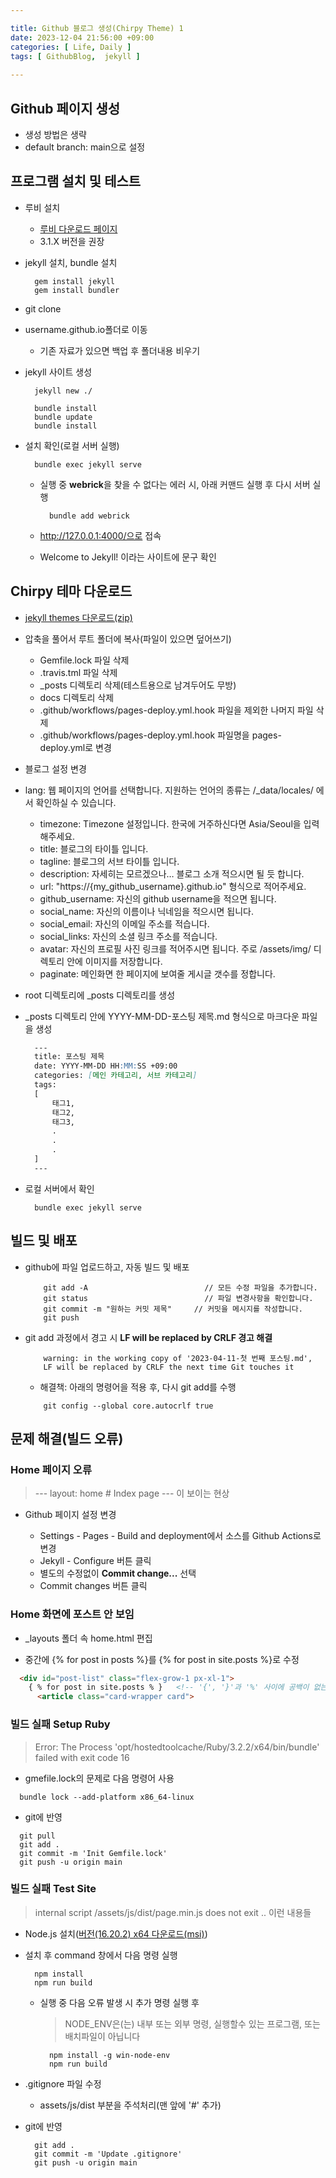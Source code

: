 ```yaml
---

title: Github 블로그 생성(Chirpy Theme) 1
date: 2023-12-04 21:56:00 +09:00
categories: [ Life, Daily ]
tags: [	GithubBlog,  jekyll ]
    
---
```


## Github 페이지 생성

- 생성 방법은 생략
- default branch: main으로 설정

## 프로그램 설치 및 테스트 

- 루비 설치

  - [루비 다운로드 페이지](https://rubyinstaller.org/downloads/)
  - 3.1.X 버전을 권장
  
- jekyll 설치, bundle 설치

  ```shell
    gem install jekyll
    gem install bundler
  ```
  
- git clone
- username.github.io폴더로 이동

  - 기존 자료가 있으면 백업 후 폴더내용 비우기
  
- jekyll 사이트 생성

  ```Shell
    jekyll new ./

    bundle install
    bundle update
    bundle install
  ```
  
- 설치 확인(로컬 서버 실행)

  ```Shell
    bundle exec jekyll serve
  ```
  
  - 실행 중 **webrick**을 찾을 수 없다는 에러 시, 아래 커맨드 실행 후 다시 서버 실행

    ```Shell
      bundle add webrick
    ```
  - http://127.0.0.1:4000/으로 접속
  - Welcome to Jekyll! 이라는 사이트에 문구 확인

## Chirpy 테마 다운로드 

- [jekyll themes 다운로드(zip)](https://github.com/cotes2020/jekyll-theme-chirpy/archive/master.zip)
- 압축을 풀어서 루트 폴더에 복사(파일이 있으면 덮어쓰기)

  - Gemfile.lock 파일 삭제
  - .travis.tml 파일 삭제
  - _posts 디렉토리 삭제(테스트용으로 남겨두어도 무방)
  - docs 디렉토리 삭제
  - .github/workflows/pages-deploy.yml.hook 파일을 제외한 나머지 파일 삭제
  - .github/workflows/pages-deploy.yml.hook 파일명을 pages-deploy.yml로 변경

- 블로그 설정 변경
- lang:	웹 페이지의 언어를 선택합니다. 지원하는 언어의 종류는 /_data/locales/ 에서 확인하실 수 있습니다.

  - timezone:	Timezone 설정입니다. 한국에 거주하신다면 Asia/Seoul을 입력해주세요.
  - title:	블로그의 타이틀 입니다.
  - tagline:	블로그의 서브 타이틀 입니다.
  - description:	자세히는 모르겠으나… 블로그 소개 적으시면 될 듯 합니다.
  - url:	"https://{my_github_username}.github.io" 형식으로 적어주세요.
  - github_username:	자신의 github username을 적으면 됩니다.
  - social_name:	자신의 이름이나 닉네임을 적으시면 됩니다.
  - social_email:	자신의 이메일 주소를 적습니다.
  - social_links:	자신의 소셜 링크 주소를 적습니다.
  - avatar:	자신의 프로필 사진 링크를 적어주시면 됩니다. 주로 /assets/img/ 디렉토리 안에 이미지를 저장합니다.
  - paginate:	메인화면 한 페이지에 보여줄 게시글 갯수를 정합니다.

- root 디렉토리에 _posts 디렉토리를 생성
- _posts 디렉토리 안에 YYYY-MM-DD-포스팅 제목.md 형식으로 마크다운 파일을 생성


  ```Markdown  
    ---
    title: 포스팅 제목
    date: YYYY-MM-DD HH:MM:SS +09:00
    categories: [메인 카테고리, 서브 카테고리]
    tags:
    [
        태그1,
        태그2,
        태그3,
        .
        .
        .
    ]
    ---

  ```
  
- 로컬 서버에서 확인

  ```Shell
    bundle exec jekyll serve
  ```

## 빌드 및 배포 

- github에 파일 업로드하고, 자동 빌드 및 배포

  ```Shell
      git add -A                          // 모든 수정 파일을 추가합니다.
      git status                          // 파일 변경사항을 확인합니다.
      git commit -m "원하는 커밋 제목"     // 커밋을 메시지를 작성합니다.
      git push    
  ```
- git add 과정에서 경고 시 **LF will be replaced by CRLF 경고 해결**

  ```Shell
      warning: in the working copy of '2023-04-11-첫 번째 포스팅.md', 
      LF will be replaced by CRLF the next time Git touches it
  ```

  - 해결책: 아래의 명령어을 적용 후, 다시 git add를 수행

  ```Shell
      git config --global core.autocrlf true
  ```

## 문제 해결(빌드 오류)

### Home 페이지 오류

  > --- layout: home # Index page --- 이 보이는 현상
  
- Github 페이지 설정 변경
  
  - Settings - Pages - Build and deployment에서 소스를 Github Actions로 변경  
  - Jekyll - Configure 버튼 클릭  
  - 별도의 수정없이 **Commit change...** 선택 
  - Commit changes 버튼 클릭  

### Home 화면에 포스트 안 보임  

- _layouts 폴더 속 home.html 편집  

- 중간에 &#123;&#37; for post in posts &#37;&#125;를 &#123;&#37; for post in site.posts &#37;&#125;로 수정

```html
  <div id="post-list" class="flex-grow-1 px-xl-1">  
    { % for post in site.posts % }   <!-- '{', '}'과 '%' 사이에 공백이 없는 것이 맞음.  -->
      <article class="card-wrapper card">  
```
    
### 빌드 실패 Setup Ruby

> Error: The Process 'opt/hostedtoolcache/Ruby/3.2.2/x64/bin/bundle' failed with exit code 16  
 
- gmefile.lock의 문제로 다음 명령어 사용  

```shell
  bundle lock --add-platform x86_64-linux
```

- git에 반영  

```shell
  git pull
  git add .
  git commit -m 'Init Gemfile.lock'
  git push -u origin main      
```

### 빌드 실패 Test Site

> internal script /assets/js/dist/page.min.js does not exit .. 이런 내용들  
  
- Node.js 설치([버전(16.20.2) x64 다운로드(msi)](https://nodejs.org/download/release/v16.20.2/node-v16.20.2-x64.msi))  
  
- 설치 후 command 창에서 다음 명령 실행  

  ```command
    npm install
    npm run build
  ```

  - 실행 중 다음 오류 발생 시 추가 명령 실행 후  

    > NODE_ENV은(는) 내부 또는 외부 명령, 실행할수 있는 프로그램, 또는 배치파일이 아닙니다  

    ```command
      npm install -g win-node-env
      npm run build
    ```
        
- .gitignore 파일 수정  
  
  - assets/js/dist 부분을 주석처리(맨 앞에 '#' 추가)  

- git에 반영  

  ```shell
    git add .
    git commit -m 'Update .gitignore'
    git push -u origin main      
  ```

